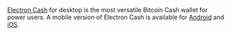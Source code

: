 [Electron Cash](https://electroncash.org/) for desktop is the most versatile Bitcoin Cash wallet for power users. A mobile version of Electron Cash is available for [Android](https://play.google.com/store/apps/details?id=org.electroncash.wallet) and [iOS](https://itunes.apple.com/us/app/electron-cash/id1359700089?ls=1&mt=8). 